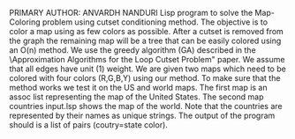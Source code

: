 PRIMARY AUTHOR: ANVARDH NANDURI
Lisp program to solve the Map-Coloring problem using cutset conditioning method. 
The objective is to color a map using as few colors as possible. After a cutset is removed from the graph the remaining map will be a tree that can be easily
colored using an O(n) method. We use the greedy algorithm (GA) described in the \Approximation Algorithms for the Loop Cutset
Problem" paper. We assume that all edges have unit (1) weight. 
We are given two maps which need to be colored with four colors (R,G,B,Y) using our method. To make sure that the method works we test it on the US and world maps. 
The first map is an assoc list representing the map of the United States. The second map countries input.lsp shows the map of the world. 
Note that the countries are represented by their names as unique strings. 
The output of the program should is a list of pairs (coutry=state color).
